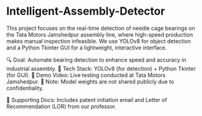 # Intelligent-Assembly-Detector
This project focuses on the real-time detection of needle cage bearings on the Tata Motors Jamshedpur assembly line, where high-speed production makes manual inspection infeasible. We use YOLOv8 for object detection and a Python Tkinter GUI for a lightweight, interactive interface.

🔍 Goal: Automate bearing detection to enhance speed and accuracy in industrial assembly.
🧠 Tech Stack: YOLOv8 (for detection) + Python Tkinter (for GUI).
🎥 Demo Video: Live testing conducted at Tata Motors Jamshedpur.
🔐 Note: Model weights are not shared publicly due to confidentiality.


📄 Supporting Docs: Includes patent initiation email and Letter of Recommendation (LOR) from our professor.
